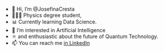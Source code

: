 - 👋 Hi, I’m @JosefinaCresta
- 👩🏻‍🔬 Physics degree student,
- 📊 Currently learning Data Science.
- 👾 I’m interested in Artificial Intelligence
- ⚛️ and enthusiastic about the future of Quantum Technology.
- 📫 You can reach me [in LinkedIn](www.linkedin.com/in/josefina-cresta) 
